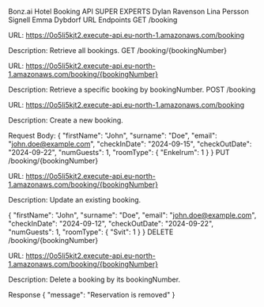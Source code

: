 Bonz.ai Hotel Booking API
SUPER EXPERTS
Dylan Ravenson Lina Persson Signell Emma Dybdorf
URL Endpoints
GET /booking

URL: https://0o5li5kjt2.execute-api.eu-north-1.amazonaws.com/booking

Description: Retrieve all bookings.
GET /booking/{bookingNumber}

URL: https://0o5li5kjt2.execute-api.eu-north-1.amazonaws.com/booking/{bookingNumber}

Description: Retrieve a specific booking by bookingNumber.
POST /booking

URL: https://0o5li5kjt2.execute-api.eu-north-1.amazonaws.com/booking

Description: Create a new booking.

Request Body: {
"firstName": "John",
"surname": "Doe",
"email": "john.doe@example.com",
"checkInDate": "2024-09-15",
"checkOutDate": "2024-09-22",
"numGuests": 1,
"roomType":
{ "Enkelrum": 1 }
}
PUT /booking/{bookingNumber}

URL: https://0o5li5kjt2.execute-api.eu-north-1.amazonaws.com/booking/{bookingNumber}

Description: Update an existing booking.

{
"firstName": "John",
"surname": "Doe",
"email": "john.doe@example.com",
"checkInDate": "2024-09-12",
"checkOutDate": "2024-09-22",
"numGuests": 1,
"roomType":
{ "Svit": 1 }
}
DELETE /booking/{bookingNumber}

URL: https://0o5li5kjt2.execute-api.eu-north-1.amazonaws.com/booking/{bookingNumber}

Description: Delete a booking by its bookingNumber.

Response { "message": "Reservation is removed" }